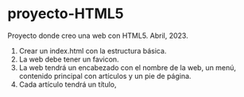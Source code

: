 # proyecto-HTML5
Proyecto donde creo una web con HTML5. Abril, 2023.

1. Crear un index.html con la estructura básica.
2. La web debe tener un favicon.
3. La web tendrá un encabezado con el nombre de la web, un menú, contenido principal con artículos y un pie de página.
4. Cada artículo tendrá un título, 

